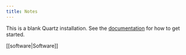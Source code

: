 ```yaml
---
title: Notes
---
```


This is a blank Quartz installation.
See the [documentation](https://quartz.jzhao.xyz) for how to get started.

[[software|Software]]